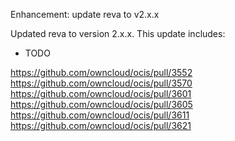Enhancement: update reva to v2.x.x

Updated reva to version 2.x.x. This update includes:

* TODO

https://github.com/owncloud/ocis/pull/3552
https://github.com/owncloud/ocis/pull/3570
https://github.com/owncloud/ocis/pull/3601
https://github.com/owncloud/ocis/pull/3605
https://github.com/owncloud/ocis/pull/3611
https://github.com/owncloud/ocis/pull/3621
